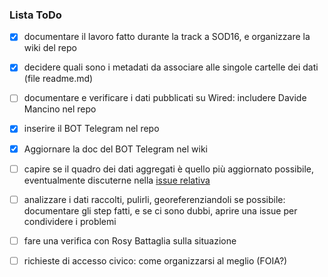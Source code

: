 ### Lista ToDo 

- [x] documentare il lavoro fatto durante la track a SOD16, e organizzare la wiki del repo
- [x] decidere quali sono i metadati da associare alle singole cartelle dei dati (file readme.md)
- [ ] documentare e verificare i dati pubblicati su Wired: includere Davide Mancino nel repo
- [x] inserire il BOT Telegram nel repo
- [x] Aggiornare la doc del BOT Telegram nel wiki
- [ ] capire se il quadro dei dati aggregati è quello più aggiornato possibile, eventualmente discuterne nella [issue relativa](https://github.com/spaghetti-open-data/code4health-amianto/issues/5)
- [ ] analizzare i dati raccolti, pulirli, georeferenziandoli se possibile: documentare gli step fatti, e se ci sono dubbi, aprire una issue per condividere i problemi 
- [ ] fare una verifica con Rosy Battaglia sulla situazione
- [ ] richieste di accesso civico: come organizzarsi al meglio (FOIA?)

